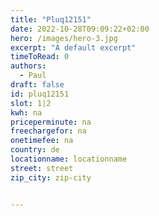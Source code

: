 ```yaml
---
title: "Pluq12151"
date: 2022-10-28T09:09:22+02:00
hero: /images/hero-3.jpg
excerpt: "A default excerpt"
timeToRead: 0
authors:
  - Paul
draft: false
id: pluq12151
slot: 1|2
kwh: na
priceperminute: na
freechargefor: na
onetimefee: na
country: de
locationname: locationname
street: street
zip_city: zip-city


---
```

